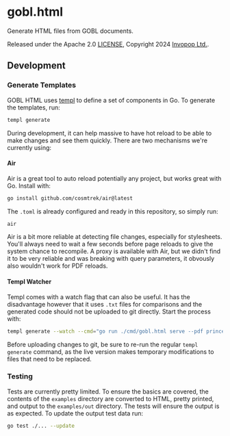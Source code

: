 # gobl.html

Generate HTML files from GOBL documents.

Released under the Apache 2.0 [LICENSE](https://github.com/invopop/gobl/blob/main/LICENSE), Copyright 2024 [Invopop Ltd.](https://invopop.com).

## Development

### Generate Templates

GOBL HTML uses [templ](https://templ.guide/) to define a set of components in Go. To generate the templates, run:

```bash
templ generate
```

During development, it can help massive to have hot reload to be able to make changes and see them quickly. There are two mechanisms we're currently using:

#### Air

Air is a great tool to auto reload potentially any project, but works great with Go. Install with:

```bash
go install github.com/cosmtrek/air@latest
```

The `.toml` is already configured and ready in this repository, so simply run:

```bash
air
```

Air is a bit more reliable at detecting file changes, especially for stylesheets. You'll always need to wait a few seconds before page reloads to give the system chance to recompile. A proxy is available with Air, but we didn't find it to be very reliable and was breaking with query parameters, it obvously also wouldn't work for PDF reloads.

#### Templ Watcher

Templ comes with a watch flag that can also be useful. It has the disadvantage however that it uses `.txt` files for comparisons and the generated code should not be uploaded to git directly. Start the process with:

```bash
templ generate --watch --cmd="go run ./cmd/gobl.html serve --pdf prince"
```

Before uploading changes to git, be sure to re-run the regular `templ generate` command, as the live version makes temporary modifications to files that need to be replaced.

### Testing

Tests are currently pretty limited. To ensure the basics are covered, the contents of the `examples` directory are converted to HTML, pretty printed, and output to the `examples/out` directory. The tests will ensure the output is as expected. To update the output test data run:

```bash
go test ./... --update
```
